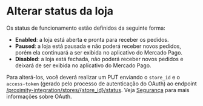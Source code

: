 # Alterar status da loja

Os status de funcionamento estão definidos da seguinte forma:

* **Enabled**: a loja está aberta e pronta para receber os pedidos.
* **Paused**: a loja está pausada e não poderá receber novos pedidos, porém ela continuará a ser exibida no aplicativo do Mercado Pago.
* **Disabled**: a loja está fechada, não poderá receber novos pedidos e deixará de ser exibida no aplicativo do Mercado Pago.

Para alterá-los, você deverá realizar um PUT enviando o `store_id` e o `access-token` (gerado pelo processo de autenticação do OAuth) ao endpoint [/proximity-integration/stores/{store_id}/status](/developers/pt/reference/mp_delivery/_proximity-integration_stores_store_id_status/put). Veja [Segurança](/developers/pt/guides/additional-content/security/oauth/introduction) para mais informações sobre OAuth.